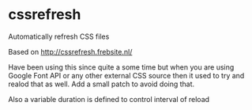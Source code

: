 cssrefresh
===

Automatically refresh CSS files

Based on http://cssrefresh.frebsite.nl/

Have been using this since quite a some time but when you are using Google Font API or any other external CSS source then it used to try and realod that as well. Add a small patch to avoid doing that.

Also a variable duration is defined to control interval of reload